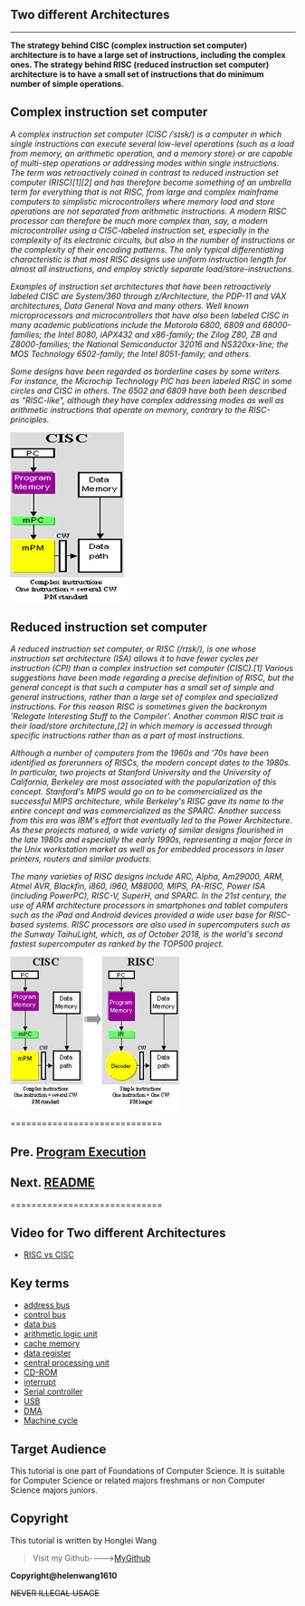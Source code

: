 ## Two different Architectures

-----------------------------------------------------------

**The strategy behind CISC (complex instruction set computer) architecture is to have a large set of instructions, including the complex ones.
The strategy behind RISC (reduced instruction set computer) architecture is to have a small set of instructions that do minimum number of simple operations.**

## Complex instruction set computer

*A complex instruction set computer (CISC /ˈsɪsk/) is a computer in which single instructions can execute several low-level operations (such as a load from memory, an arithmetic operation, and a memory store) or are capable of multi-step operations or addressing modes within single instructions. The term was retroactively coined in contrast to reduced instruction set computer (RISC)[1][2] and has therefore become something of an umbrella term for everything that is not RISC, from large and complex mainframe computers to simplistic microcontrollers where memory load and store operations are not separated from arithmetic instructions. A modern RISC processor can therefore be much more complex than, say, a modern microcontroller using a CISC-labeled instruction set, especially in the complexity of its electronic circuits, but also in the number of instructions or the complexity of their encoding patterns. The only typical differentiating characteristic is that most RISC designs use uniform instruction length for almost all instructions, and employ strictly separate load/store-instructions.*

*Examples of instruction set architectures that have been retroactively labeled CISC are System/360 through z/Architecture, the PDP-11 and VAX architectures, Data General Nova and many others. Well known microprocessors and microcontrollers that have also been labeled CISC in many academic publications include the Motorola 6800, 6809 and 68000-families; the Intel 8080, iAPX432 and x86-family; the Zilog Z80, Z8 and Z8000-families; the National Semiconductor 32016 and NS320xx-line; the MOS Technology 6502-family; the Intel 8051-family; and others.*

*Some designs have been regarded as borderline cases by some writers. For instance, the Microchip Technology PIC has been labeled RISC in some circles and CISC in others. The 6502 and 6809 have both been described as "RISC-like", although they have complex addressing modes as well as arithmetic instructions that operate on memory, contrary to the RISC-principles.*

![CISC-Architecture](CISC-Architecture.jpg)

## Reduced instruction set computer

*A reduced instruction set computer, or RISC (/rɪsk/), is one whose instruction set architecture (ISA) allows it to have fewer cycles per instruction (CPI) than a complex instruction set computer (CISC).[1] Various suggestions have been made regarding a precise definition of RISC, but the general concept is that such a computer has a small set of simple and general instructions, rather than a large set of complex and specialized instructions. For this reason RISC is sometimes given the backronym 'Relegate Interesting Stuff to the Compiler'. Another common RISC trait is their load/store architecture,[2] in which memory is accessed through specific instructions rather than as a part of most instructions.*

*Although a number of computers from the 1960s and '70s have been identified as forerunners of RISCs, the modern concept dates to the 1980s. In particular, two projects at Stanford University and the University of California, Berkeley are most associated with the popularization of this concept. Stanford's MIPS would go on to be commercialized as the successful MIPS architecture, while Berkeley's RISC gave its name to the entire concept and was commercialized as the SPARC. Another success from this era was IBM's effort that eventually led to the Power Architecture. As these projects matured, a wide variety of similar designs flourished in the late 1980s and especially the early 1990s, representing a major force in the Unix workstation market as well as for embedded processors in laser printers, routers and similar products.*

*The many varieties of RISC designs include ARC, Alpha, Am29000, ARM, Atmel AVR, Blackfin, i860, i960, M88000, MIPS, PA-RISC, Power ISA (including PowerPC), RISC-V, SuperH, and SPARC. In the 21st century, the use of ARM architecture processors in smartphones and tablet computers such as the iPad and Android devices provided a wide user base for RISC-based systems. RISC processors are also used in supercomputers such as the Sunway TaihuLight, which, as of October 2018, is the world's second fastest supercomputer as ranked by the TOP500 project.*


![CISC VS RISC](RISC.jpg)


 =============================
## Pre. [Program Execution](execution.md)
## Next. [README](README.md)

=============================

## **Video for Two different Architectures** 

* [RISC vs CISC](https://www.youtube.com/watch?v=_EKgwOAAWZA)


## **Key terms**

+ [address bus](https://en.wikipedia.org/wiki/Address_bus)
+ [control bus](https://en.wikipedia.org/wiki/Control_bus)
+ [data bus](https://en.wikipedia.org/wiki/Databus)
+ [arithmetic logic unit](https://en.wikipedia.org/wiki/Arithmetic_logic_unit)
+ [cache memory](https://en.wikipedia.org/wiki/CPU_cache)
+ [data register](https://en.wikipedia.org/wiki/Memory_buffer_register)
+ [central processing unit](https://en.wikipedia.org/wiki/Central_processing_unit)
+ [CD-ROM](https://en.wikipedia.org/wiki/CD-ROM)
+ [interrupt](https://en.wikipedia.org/wiki/Interrupt)
+ [Serial controller](https://en.wikipedia.org/w/index.php?title=Serial_Communication_Controller&redirect=no)
+ [USB](https://en.wikipedia.org/wiki/USB)
+ [DMA](https://en.wikipedia.org/wiki/DMA)
+ [Machine cycle](https://en.wikipedia.org/wiki/Instruction_cycle)


## **Target Audience**

This tutorial is one part of Foundations of Computer Science. It is suitable for Computer Science or related majors freshmans or non Computer Science majors  juniors.

## **Copyright**

This tutorial is written by Honglei Wang

>Visit my Github---->[MyGithub](https://github.com/helenwang1610)

**Copyright@helenwang1610**

~~NEVER ILLEGAL USAGE~~
